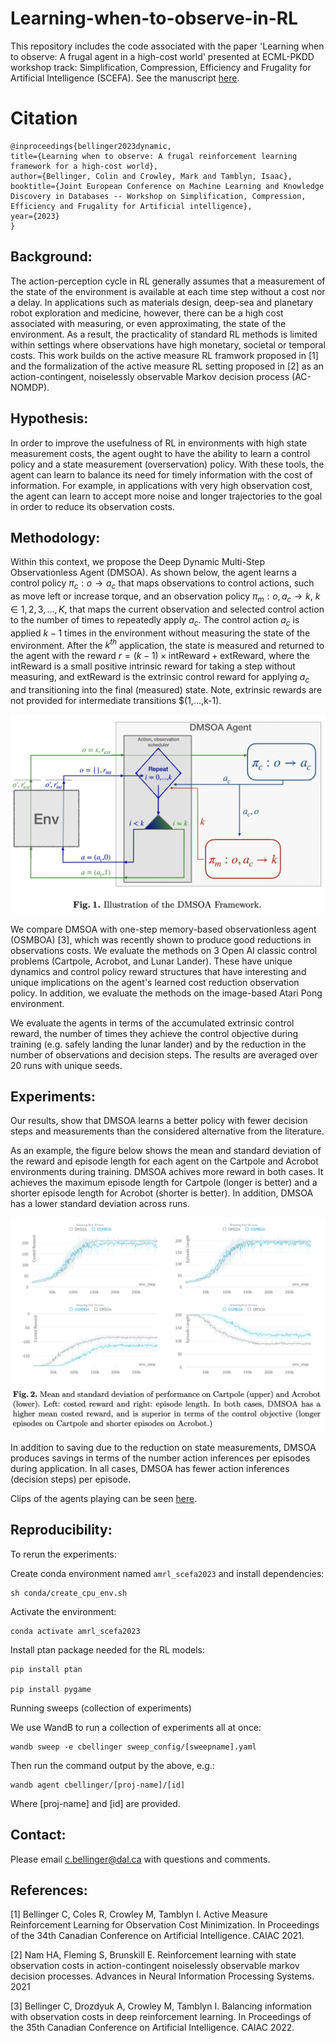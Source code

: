 # Learning-when-to-observe-in-RL
This repository includes the code associated with the paper 'Learning when to observe: A frugal agent in a high-cost world' presented at ECML-PKDD workshop track: Simplification, Compression, Efficiency and Frugality for Artificial Intelligence (SCEFA). See the manuscript [here](https://arxiv.org/pdf/2307.02620.pdf).

# Citation

    @inproceedings{bellinger2023dynamic,
    title={Learning when to observe: A frugal reinforcement learning framework for a high-cost world},
    author={Bellinger, Colin and Crowley, Mark and Tamblyn, Isaac},
    booktitle={Joint European Conference on Machine Learning and Knowledge Discovery in Databases -- Workshop on Simplification, Compression, Efficiency and Frugality for Artificial intelligence},
    year={2023}
    }

## Background:

The action-perception cycle in RL generally assumes that a measurement of the state of the environment is available at each time step without a cost nor a delay. In applications such as materials design, deep-sea and planetary robot exploration and medicine, however, there can be a high cost associated with measuring, or even approximating, the state of the environment. As a result, the practicality of standard RL methods is limited within settings where observations have high monetary, societal or temporal costs. This work builds on the active measure RL framwork proposed in [1] and the formalization of the active measure RL setting proposed in [2] as an action-contingent, noiselessly observable Markov decision process (AC-NOMDP).

## Hypothesis: 

In order to improve the usefulness of RL in environments with high state measurement costs, the agent ought to have the ability to learn a control policy and a state measurement (overservation) policy. With these tools, the agent can learn to balance its need for timely information with the cost of information. For example, in applications with very high observation cost, the agent can learn to accept more noise and longer trajectories to the goal in order to reduce its observation costs. 

## Methodology: 

Within this context, we propose the Deep Dynamic Multi-Step Observationless Agent (DMSOA). As shown below, the agent learns a control policy $\pi_c: o \rightarrow a_c$ that maps observations to control actions, such as move left or increase torque, and an observation policy $\pi_m: o, a_c \rightarrow k$,  $k \in {1,2,3,...,K}$, that maps the current observation and selected control action to the number of times to repeatedly apply $a_c$. The control action $a_c$ is applied $k-1$ times in the environment without measuring the state of the environment. After the $k^{th}$ application, the state is measured and returned to the agent with the reward $r = (k-1) \times \text{intReward} + \text{extReward}$, where the $\text{intReward}$ is a small positive intrinsic reward for taking a step without measuring, and $\text{extReward}$ is the extrinsic control reward for applying $a_c$ and transitioning into the final (measured) state. Note, extrinsic rewards are not provided for intermediate transitions $(1,...,k-1).

![plot](figures/dmsoa_framework.png)


We compare DMSOA with one-step memory-based observationless agent (OSMBOA) [3], which was recently shown to produce good reductions in observations costs. We evaluate the methods on 3 Open AI classic control problems (Cartpole, Acrobot, and Lunar Lander). These have unique dynamics and control policy reward structures that have interesting and unique implications on the agent's learned cost reduction observation policy. In addition, we evaluate the methods on the image-based Atari Pong environment. 

We evaluate the agents in terms of the accumulated extrinsic control reward, the number of times they achieve the control objective during training (e.g. safely landing the lunar lander) and by the reduction in the number of observations and decision steps. The results are averaged over 20 runs with unique seeds. 

## Experiments: 


Our results, show that DMSOA learns a better policy with fewer decision steps and measurements than the considered alternative from the literature. 

As an example, the figure below shows the mean and standard deviation of the reward and episode length for each agent on the Cartpole and Acrobot environments during training. DMSOA achives more reward in both cases. It achieves the maximum episode length for Cartpole (longer is better) and a shorter episode length for Acrobot (shorter is better). In addition, DMSOA has a lower standard deviation across runs. 

![plot](figures/cartpole_acro_learning_curves.png)

In addition to saving due to the reduction on state measurements, DMSOA produces savings in terms of the number action inferences per episodes during application. In all cases, DMSOA has fewer action inferences (decision steps) per episode. 

Clips of the agents playing can be seen [here](https://www.youtube.com/playlist?list=PLr6sWY5moZhFtTuCBbIjb4cZQOZkbjkOV).

## Reproducibility: 

To rerun the experiments:

Create conda environment named `amrl_scefa2023` and install dependencies:

    sh conda/create_cpu_env.sh    

Activate the environment:

    conda activate amrl_scefa2023

Install ptan package needed for the RL models:

    pip install ptan
    
    pip install pygame

Running sweeps (collection of experiments)

We use WandB to run a collection of experiments all at once:

    wandb sweep -e cbellinger sweep_config/[sweepname].yaml

Then run the command output by the above, e.g.:

    wandb agent cbellinger/[proj-name]/[id]

Where [proj-name] and [id] are provided.

## Contact:

Please email c.bellinger@dal.ca with questions and comments. 

## References:

[1] Bellinger C, Coles R, Crowley M, Tamblyn I. Active Measure Reinforcement Learning for Observation Cost Minimization. In Proceedings of the 34th Canadian Conference on Artificial Intelligence. CAIAC 2021.

[2] Nam HA, Fleming S, Brunskill E. Reinforcement learning with state observation costs in action-contingent noiselessly observable markov decision processes. Advances in Neural Information Processing Systems. 2021

[3] Bellinger C, Drozdyuk A, Crowley M, Tamblyn I. Balancing information with observation costs in deep reinforcement learning. In Proceedings of the 35th Canadian Conference on Artificial Intelligence. CAIAC 2022.